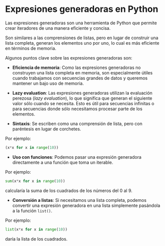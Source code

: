 # Expresiones generadoras en Python

Las expresiones generadoras son una herramienta de Python que permite crear iteradores de una manera eficiente y concisa.

Son similares a las comprensiones de listas, pero en lugar de construir una lista completa, generan los elementos uno por uno, lo cual es más eficiente en términos de memoria.

Algunos puntos clave sobre las expresiones generadoras son:

- **Eficiencia de memoria**: Como las expresiones generadoras no construyen una lista completa en memoria, son especialmente útiles cuando trabajamos con secuencias grandes de datos y queremos mantener un bajo uso de memoria.

- **Lazy evaluation**: Las expresiones generadoras utilizan la evaluación perezosa (*lazy evaluation*), lo que significa que generan el siguiente valor sólo cuando se necesita. Esto es útil para secuencias infinitas o para secuencias donde sólo necesitamos procesar parte de los elementos.

- **Sintaxis**: Se escriben como una comprensión de lista, pero con paréntesis en lugar de corchetes.

Por ejemplo:

``` py
(x*x for x in range(10))
```

- **Uso con funciones**: Podemos pasar una expresión generadora directamente a una función que toma un iterable.

Por ejemplo:

``` py
sum(x*x for x in range(10))
```

calcularía la suma de los cuadrados de los números del 0 al 9.

- **Conversión a listas**: Si necesitamos una lista completa, podemos convertir una expresión generadora en una lista simplemente pasándola a la función `list()`.

Por ejemplo:

``` py
list(x*x for x in range(10))
```

daría la lista de los cuadrados.
